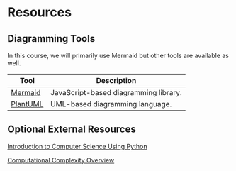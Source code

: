# Resources

## Diagramming Tools
In this course, we will primarily use Mermaid but other tools are available as well.

| Tool                               | Description                           |
|------------------------------------|---------------------------------------|
| [Mermaid](https://mermaid.js.org/) | JavaScript-based diagramming library. |
| [PlantUML](https://plantuml.com/)  | UML-based diagramming language.       |

## Optional External Resources
[Introduction to Computer Science Using Python](https://ocw.mit.edu/courses/6-0001-introduction-to-computer-science-and-programming-in-python-fall-2016/pages/lecture-slides-code/)

[Computational Complexity Overview](https://qc-at-davis.github.io/QCC/Classical-Computation/Computational-Complexity/Computational-Complexity.html)